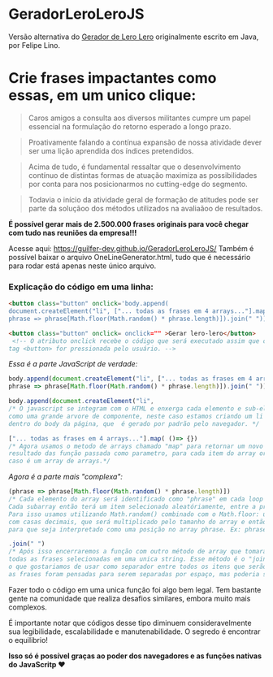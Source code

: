 # GeradorLeroLeroJS

Versão alternativa do [Gerador de Lero Lero](https://github.com/Linojones/GeradorLeroLero) originalmente escrito em Java, por Felipe Lino.

# Crie frases impactantes como essas, em um unico clique:

> Caros amigos a consulta aos diversos militantes cumpre um papel essencial na formulação do retorno esperado a longo prazo.



>Proativamente falando a contínua expansão de nossa atividade dever ser uma lição aprendida dos índices pretendidos.



>Acima de tudo, é fundamental ressaltar que o desenvolvimento contínuo de distintas formas de atuação maximiza as possibilidades por conta para nos posicionarmos no cutting-edge do segmento.



>Todavia o início da atividade geral de formação de atitudes pode ser parte da soluçãoo dos métodos utilizados na avaliaãoo de resultados.

**É possível gerar mais de 2.500.000 frases originais para você chegar com tudo nas reuniões da empresa!!!**

Acesse aqui: https://guilfer-dev.github.io/GeradorLeroLeroJS/
Também é possível baixar o arquivo OneLineGenerator.html, tudo que é necessário para rodar está apenas neste único arquivo.

### Explicação do código em uma linha: 

```html
<button class="button" onclick='body.append(
document.createElement("li", ["... todas as frases em 4 arrays..."].map(
phrase => phrase[Math.floor(Math.random() * phrase.length)]).join(" "))'>Gerar lero-lero</button>
```
 

 
```html
<button class="button" onclick= onclick="" >Gerar lero-lero</button>
 <!-- O atributo onclick recebe o código que será executado assim que o botão gerado pela
tag <button> for pressionada pelo usuário. -->
```

_Essa é a parte JavaScript de verdade:_
```javascript
body.append(document.createElement("li", ["... todas as frases em 4 arrays..."].map(
phrase => phrase[Math.floor(Math.random() * phrase.length)]).join(" "));
```

```javascript
body.append(document.createElement("li", 
/* O javascript se integram com o HTML e enxerga cada elemento e sub-elemento,
como uma grande arvore de componente, neste caso estamos criando um li (item de lista)
dentro do body da página, que  é gerado por padrão pelo navegador. */
```

```javascript
["... todas as frases em 4 arrays..."].map( ()=> {})
/* Agora usamos o metodo de arrays chamado "map" para retornar um novo array utilizando o
resultado das função passada como parametro, para cada item do array original, que neste 
caso é um array de arrays.*/
```

_Agora é a parte mais "complexa":_
```javascript
(phrase => phrase[Math.floor(Math.random() * phrase.length)])
/* Cada elemento do array será identificado como "phrase" em cada loop do método "map".
Cada subarray então terá um item selecionado aleatóriamente, entre a primeira e última posição.
Para isso usamos utilizando Math.random() combinado com o Math.floor: um gera um numero aleatório
com casas decimais, que será multiplicado pelo tamanho do array e então o outro arredondada o valor
para que seja interpretado como uma posição no array phrase. Ex: phrase[7].*/
```


```javascript
.join(" ")
/* Após isso encerraremos a função com outro método de array que tomara o retorno do map e agregara
todas as frases selecionadas em uma unica string. Esse método é o "join", que recebe como parametro
o que gostariamos de usar como separador entre todos os itens que serão agregados. Em nosso caso,
as frases foram pensadas para serem separadas por espaço, mas poderia ser virgula se fizesse sentido.*/
```

Fazer todo o código em uma unica função foi algo bem legal. Tem bastante gente na comunidade que realiza desafios similares, embora muito mais complexos.

É importante notar que códigos desse tipo diminuem consideravelmente sua legibilidade, escalabilidade e manutenabilidade. O segredo é encontrar o equilibrio!

**Isso só é possível graças ao poder dos navegadores e as funções nativas do JavaScritp ❤**

